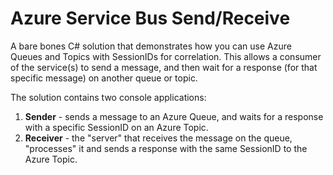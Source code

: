 # Azure Service Bus Send/Receive

A bare bones C# solution that demonstrates how you can use Azure Queues and Topics with SessionIDs for correlation. This allows a consumer of the service(s) to send a message, and then wait for a response (for that specific message) on another queue or topic.

The solution contains two console applications:
1. **Sender** - sends a message to an Azure Queue, and waits for a response with a specific SessionID on an Azure Topic.
2. **Receiver** - the "server" that receives the message on the queue, "processes" it and sends a response with the same SessionID to the Azure Topic.